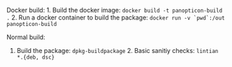Docker build:
	1. Build the docker image: `docker build -t panopticon-build .`
	2. Run a docker container to build the package: ``docker run -v `pwd`:/out panopticon-build``

Normal build:
  1. Build the package: `dpkg-buildpackage`
	2. Basic sanitiy checks: `lintian *.{deb, dsc}`
